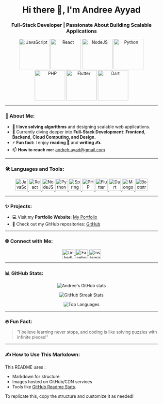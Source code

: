<h1 align="center">Hi there 👋, I'm Andree Ayyad</h1>
<h3 align="center">Full-Stack Developer | Passionate About Building Scalable Applications</h3>

<p align="center">
  <!-- Icons hosted on devicon -->
  <img src="https://cdn.jsdelivr.net/gh/devicons/devicon/icons/javascript/javascript-original.svg" alt="JavaScript" width="100" height="100"/>
  <img src="https://cdn.jsdelivr.net/gh/devicons/devicon/icons/react/react-original-wordmark.svg" alt="React" width="100" height="100"/>
  <img src="https://cdn.jsdelivr.net/gh/devicons/devicon/icons/nodejs/nodejs-original-wordmark.svg" alt="NodeJS" width="100" height="100"/>
  <img src="https://cdn.jsdelivr.net/gh/devicons/devicon/icons/python/python-original.svg" alt="Python" width="100" height="100"/>
  <img src="https://cdn.jsdelivr.net/gh/devicons/devicon/icons/php/php-original.svg" alt="PHP" width="100" height="100"/>
  <img src="https://cdn.jsdelivr.net/gh/devicons/devicon/icons/flutter/flutter-original.svg" alt="Flutter" width="100" height="100"/>
  <img src="https://cdn.jsdelivr.net/gh/devicons/devicon/icons/dart/dart-original.svg" alt="Dart" width="100" height="100"/>
</p>

---

### 🌟 About Me:

- 🔭 **I love solving algorithms** and designing scalable web applications.
- 🌱 Currently diving deeper into **Full-Stack Development**: **Frontend, Backend, Cloud Computing, and Design.**
- ⚡ **Fun fact:** I enjoy **reading 📖** and **writing ✍️.**
- 📫 **How to reach me:** [andreh.ayad@gmail.com](mailto:andreh.ayad@gmail.com)

---

### 🛠️ Languages and Tools:

<p align="center">
  <a href="https://developer.mozilla.org/en-US/docs/Web/JavaScript" target="_blank" rel="noreferrer">
    <img src="https://cdn.jsdelivr.net/gh/devicons/devicon/icons/javascript/javascript-original.svg" alt="JavaScript" width="40" height="40"/>
  </a>
  <a href="https://reactjs.org/" target="_blank" rel="noreferrer">
    <img src="https://cdn.jsdelivr.net/gh/devicons/devicon/icons/react/react-original-wordmark.svg" alt="React" width="40" height="40"/>
  </a>
  <a href="https://nodejs.org/" target="_blank" rel="noreferrer">
    <img src="https://cdn.jsdelivr.net/gh/devicons/devicon/icons/nodejs/nodejs-original-wordmark.svg" alt="NodeJS" width="40" height="40"/>
  </a>
  <a href="https://www.djangoproject.com/" target="_blank" rel="noreferrer">
    <img src="https://cdn.jsdelivr.net/gh/devicons/devicon/icons/python/python-original.svg" alt="Python" width="40" height="40"/>
  </a>
  <a href="https://spring.io/projects/spring-boot" target="_blank" rel="noreferrer">
    <img src="https://cdn.jsdelivr.net/gh/devicons/devicon/icons/spring/spring-original-wordmark.svg" alt="Spring Boot" width="40" height="40"/>
  </a>
  <a href="https://www.php.net/" target="_blank" rel="noreferrer">
    <img src="https://cdn.jsdelivr.net/gh/devicons/devicon/icons/php/php-original.svg" alt="PHP" width="40" height="40"/>
  </a>
  <a href="https://flutter.dev/" target="_blank" rel="noreferrer">
    <img src="https://cdn.jsdelivr.net/gh/devicons/devicon/icons/flutter/flutter-original.svg" alt="Flutter" width="40" height="40"/>
  </a>
  <a href="https://dart.dev/" target="_blank" rel="noreferrer">
    <img src="https://cdn.jsdelivr.net/gh/devicons/devicon/icons/dart/dart-original.svg" alt="Dart" width="40" height="40"/>
  </a>
  <a href="https://www.mongodb.com/" target="_blank" rel="noreferrer">
    <img src="https://cdn.jsdelivr.net/gh/devicons/devicon/icons/mongodb/mongodb-original-wordmark.svg" alt="MongoDB" width="40" height="40"/>
  </a>
  <a href="https://getbootstrap.com/" target="_blank" rel="noreferrer">
    <img src="https://cdn.jsdelivr.net/gh/devicons/devicon/icons/bootstrap/bootstrap-plain-wordmark.svg" alt="Bootstrap" width="40" height="40"/>
  </a>
</p>

---

### ✨ Projects:

- 💻 Visit my **Portfolio Website**: [My Portfolio](http://13.50.247.112/main)
- 🔗 Check out my GitHub repositories: [GitHub](https://github.com/andreeayyad23)

---

### 🌐 Connect with Me:

<p align="center">
  <a href="https://www.linkedin.com/in/andreh-ayad-418459306/" target="_blank">
    <img align="center" src="https://raw.githubusercontent.com/rahuldkjain/github-profile-readme-generator/master/src/images/icons/Social/linked-in-alt.svg" alt="LinkedIn" height="30" width="40"/>
  </a>
  <a href="https://www.facebook.com/Andree.A.Ayyad" target="_blank">
    <img align="center" src="https://raw.githubusercontent.com/rahuldkjain/github-profile-readme-generator/master/src/images/icons/Social/facebook.svg" alt="Facebook" height="30" width="40"/>
  </a>
  <a href="https://www.instagram.com/andree_ayyad/" target="_blank">
    <img align="center" src="https://raw.githubusercontent.com/rahuldkjain/github-profile-readme-generator/master/src/images/icons/Social/instagram.svg" alt="Instagram" height="30" width="40"/>
  </a>
</p>

---

### 📊 GitHub Stats:

<p align="center">
  <img align="center" src="https://github-readme-stats.vercel.app/api?username=andreeayyad23&show_icons=true&locale=en" alt="Andree's GitHub stats" />
</p>

<p align="center">
  <img align="center" src="https://github-readme-streak-stats.herokuapp.com/?user=andreeayyad23&" alt="GitHub Streak Stats" />
</p>

<p align="center">
  <img align="center" src="https://github-readme-stats.vercel.app/api/top-langs?username=andreeayyad23&show_icons=true&locale=en&layout=compact" alt="Top Languages" />
</p>

---

### 🔥 Fun Fact:

> "I believe learning never stops, and coding is like solving puzzles with infinite pieces!"

---

### ✍️ How to Use This Markdown:
This README uses :
- Markdown for structure
- Images hosted on GitHub/CDN services
- Tools like [GitHub Readme Stats](https://github.com/anuraghazra/github-readme-stats).

To replicate this, copy the structure and customize it as needed!
